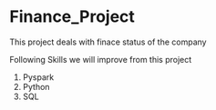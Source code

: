 # Finance_Project
This project deals with finace status of the company

Following Skills we will improve from this project
1) Pyspark
2) Python
3) SQL